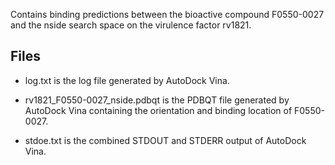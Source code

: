 Contains binding predictions between the bioactive compound F0550-0027 and the nside search space on the virulence factor rv1821.

## Files

- log.txt is the log file generated by AutoDock Vina.

- rv1821_F0550-0027_nside.pdbqt is the PDBQT file generated by AutoDock Vina containing the orientation and binding location of F0550-0027.

- stdoe.txt is the combined STDOUT and STDERR output of AutoDock Vina.

